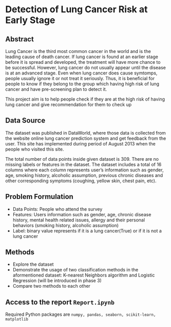 # Detection of Lung Cancer Risk at Early Stage


## Abstract

Lung Cancer is the third most common cancer in the world and is the leading cause of death cancer. If lung cancer is found at an earlier stage before it is spread and developed, the treatment will have more chance to be successful. However, lung cancer do not usually appear until the disease is at an advanced stage. Even when lung cancer does cause symtomps, people usually ignore it or not treat it seriously. Thus, it is beneficial for people to know if they belong to the group which having high risk of lung cancer and have pre-screening plan to detect it.

This project aim is to help people check if they are at the high risk of having lung cancer and give recommendation for them to check up


## Data Source

The dataset was published in DataWorld, where those data is collected from the website online lung cancer prediction system and get feedback from the user. This site has implemented during period of August 2013 when the people who visited this site.

The total number of data points inside given dataset is 309. There are no missing labels or features in the dataset. The dataset includes a total of 16 columns where each column represents user’s information such as gender, age, smoking history, alcoholic assumption, previous chronic diseases and other corresponding symptoms (coughing, yellow skin, chest pain, etc). 


## Problem Formulation
- Data Points: People who attend the survey
- Features: Users information such as gender, age, chronic disease history, mental health related issues, allergy and their personal behaviors (smoking history, alcoholic assumption)
-  Label: binary value represents if it is a lung cancer(True) or if it is not a lung cancer

## Methods

- Explore the dataset
- Demonstrate the usage of two classification methods in the aformentioned dataset: K-nearest Neighbors algorithm and Logistic Regression (will be introduced in phase 3)
- Compare two methods to each other

##  Access to the report `Report.ipynb`
Required Python packages are `numpy, pandas, seaborn, scikit-learn, matplotlib`

